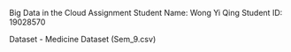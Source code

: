 Big Data in the Cloud Assignment
Student Name: Wong Yi Qing
Student ID: 19028570

Dataset - Medicine Dataset (Sem_9.csv)

